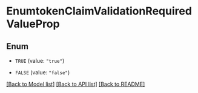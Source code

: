 # EnumtokenClaimValidationRequiredValueProp

## Enum


* `TRUE` (value: `"true"`)

* `FALSE` (value: `"false"`)


[[Back to Model list]](../README.md#documentation-for-models) [[Back to API list]](../README.md#documentation-for-api-endpoints) [[Back to README]](../README.md)


